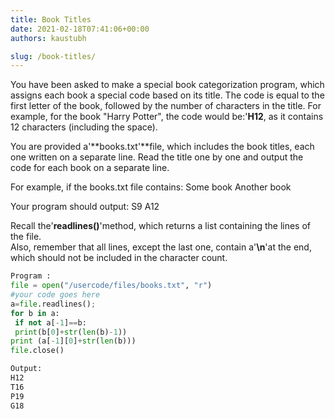 ```yaml
---
title: Book Titles
date: 2021-02-18T07:41:06+00:00
authors: kaustubh

slug: /book-titles/
---
```

You have been asked to make a special book categorization program, which assigns each book a special code based on its title. 
The code is equal to the first letter of the book, followed by the number of characters in the title. 
For example, for the book "Harry Potter", the code would be:'**H12**, as it contains 12 characters (including the space). 
 
You are provided a'**books.txt'**file, which includes the book titles, each one written on a separate line. 
Read the title one by one and output the code for each book on a separate line. 
 
For example, if the books.txt file contains: 
Some book 
Another book 
 
Your program should output: 
S9 
A12



 Recall the'**readlines()**'method, which returns a list containing the lines of the file.  
Also, remember that all lines, except the last one, contain a'**\n**'at the end, which should not be included in the character count.
 




```python title="file.py"
Program :
file = open("/usercode/files/books.txt", "r")
#your code goes here
a=file.readlines();
for b in a:
 if not a[-1]==b:
 print(b[0]+str(len(b)-1))
print (a[-1][0]+str(len(b)))
file.close()
```

```python title="file.py"
Output:
H12
T16
P19
G18

```